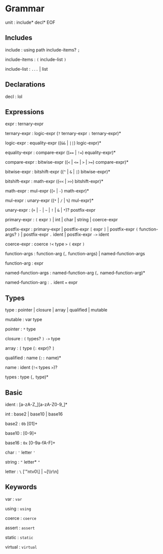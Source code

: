 # Grammar

unit : include* decl* EOF 

## Includes

include : using path include-items? `;` 

include-items : `(` include-list `)`

include-list : `...` | list

## Declarations

decl : lol

## Expressions

expr : ternary-expr

ternary-expr : logic-expr (`?` ternary-expr `:` ternary-expr)*

logic-expr : equality-expr ((`&&` | `||`) logic-expr)*

equality-expr : compare-expr ((`==` | `!=`) equality-expr)*

compare-expr : bitwise-expr ((`<` | `<=` | `>` | `>=`) compare-expr)*

bitwise-expr : bitshift-expr ((`^` | `&` | `|`) bitwise-expr)*

bitshift-expr : math-expr ((`<<` | `>>`) bitshift-expr)*

math-expr : mul-expr ((`+` | `-`) math-expr)*

mul-expr : unary-expr ((`*` | `/` | `%`) mul-expr)*

unary-expr : (`+` | `-` | `~` | `!` | `&` | `*`)? postfix-expr

primary-expr : `(` expr `)` | int | char | string | coerce-expr

postfix-expr : primary-expr | postfix-expr `[` expr `]` | postfix-expr `(` function-args? `)` | postfix-expr `.` ident | postfix-expr `->` ident

coerce-expr : coerce `!<` type `>` `(` expr `)`

function-args : function-arg (`,` function-args) | named-function-args

function-arg : expr

named-function-args : named-function-arg (`,` named-function-arg)*

named-function-arg : `.` ident `=` expr

## Types

type : pointer | closure | array | qualified | mutable

mutable : var type

pointer : `*` type

closure : `(` types? `)` `->` type

array : `[` type (`:` expr)? `]`

qualified : name (`::` name)*

name : ident (`!<` types `>`)?

types : type (`,` type)* 

## Basic

ident : [a-zA-Z_][a-zA-Z0-9_]* 

int : base2 | base10 | base16

base2 : `0b` [01]+

base10 : [0-9]+

base16 : `0x` [0-9a-fA-F]+

char : `'` letter `'`

string : `"` letter* `"`

letter : `\` ['"ntv0\\] | ~[\\\r\n]

## Keywords

var : `var`

using : `using`

coerce : `coerce`

assert : `assert`

static : `static`

virtual : `virtual`

